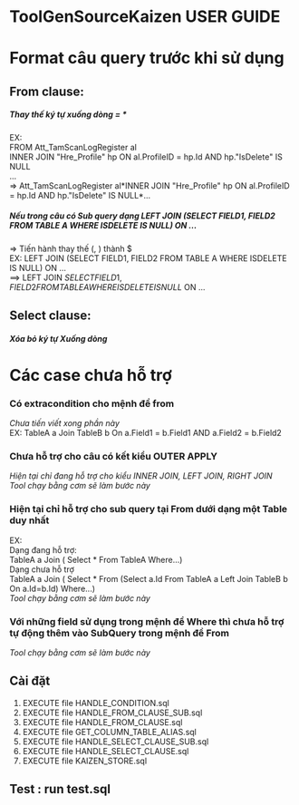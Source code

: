# ToolGenSourceKaizen USER GUIDE
# Format câu query trước khi sử dụng
## From clause:
##### Thay thế ký tự xuống dòng = \*   
  EX:  
     FROM Att_TamScanLogRegister al  
     INNER JOIN "Hre_Profile" hp ON al.ProfileID = hp.Id AND hp."IsDelete" IS NULL  
     ...  
  => Att_TamScanLogRegister al\*INNER JOIN "Hre_Profile" hp ON al.ProfileID = hp.Id AND hp."IsDelete" IS NULL\*...  
##### Nếu trong câu có Sub query dạng LEFT JOIN (SELECT FIELD1, FIELD2 FROM TABLE A WHERE ISDELETE IS NULL) ON ...  
  => Tiến hành thay thế (, ) thành $  
  EX: LEFT JOIN (SELECT FIELD1, FIELD2 FROM TABLE A WHERE ISDELETE IS NULL) ON ...  
  ==> LEFT JOIN $SELECT FIELD1, FIELD2 FROM TABLE A WHERE ISDELETE IS NULL$ ON ...  
## Select clause:  
##### Xóa bỏ ký tự Xuống dòng  
# Các case chưa hỗ trợ  
### Có extracondition cho mệnh đề from  
*Chưa tiến viết xong phần này*   
EX: TableA a Join TableB b On a.Field1 = b.Field1 AND a.Field2 = b.Field2  
### Chưa hỗ trợ cho câu có kết kiểu OUTER APPLY  
*Hiện tại chỉ đang hỗ trợ cho kiểu INNER JOIN, LEFT JOIN, RIGHT JOIN*  
*Tool chạy bằng cơm sẽ làm bước này*  
### Hiện tại chỉ hỗ trợ cho sub query tại From dưới dạng một Table duy nhất  
EX:  
  Dạng đang hỗ trợ:  
    TableA a Join ( Select * From TableA Where...)   
  Dạng chưa hỗ trợ  
    TableA a Join ( Select * From (Select a.Id From TableA a Left Join TableB b On a.Id=b.Id) Where...)   
*Tool chạy bằng cơm sẽ làm bước này*  
### Với những field sử dụng trong mệnh đề Where thì chưa hỗ trợ tự động thêm vào SubQuery trong mệnh đề From  
*Tool chạy bằng cơm sẽ làm bước này*

## Cài đặt  
  1. EXECUTE file HANDLE_CONDITION.sql  
  2. EXECUTE file HANDLE_FROM_CLAUSE_SUB.sql  
  3. EXECUTE file HANDLE_FROM_CLAUSE.sql  
  4. EXECUTE file GET_COLUMN_TABLE_ALIAS.sql  
  5. EXECUTE file HANDLE_SELECT_CLAUSE_SUB.sql  
  6. EXECUTE file HANDLE_SELECT_CLAUSE.sql  
  7. EXECUTE file KAIZEN_STORE.sql  
    
## Test : run test.sql
